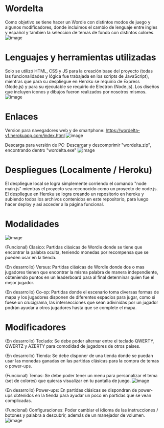 # Wordelta

Como objetivo se tiene hacer un Wordle con distintos modos de juego y algunos modificadores, donde incluimos el cambio de lenguaje entre ingles y español y tambien la seleccion de temas de fondo con distintos colores.
![image](https://user-images.githubusercontent.com/70908908/168910202-09d68628-1e72-4cd4-aa19-f0d3b2b5dbc1.png)

# Lenguajes y herramientas utilizadas
Solo se utilizó HTML, CSS y JS para la creación base del proyecto (todas las funcionalidades y lógica fue trabajada en los scripts de JavaScript), mientras que para su despliegue en Heroku se requirío de Express (Node.js) y para su ejecutable se requirío de Electron (Node.js).
Los diseños que incluyen iconos y dibujos fueron realizados por nosotros mismos.
![image](https://user-images.githubusercontent.com/70908908/168910314-e064f6f6-1e16-4a2a-97a7-0978700656fd.png)

# Enlaces
Version para navegadores web y de smartphone:
https://wordelta-v1.herokuapp.com/index.html
![image](https://user-images.githubusercontent.com/70908908/168910465-4823a185-0993-4e74-a8aa-62b773b09a91.png)

Descarga para versión de PC:
Descargar y descomprimir "wordelta.zip", encontrando dentro "wordelta.exe"
![image](https://user-images.githubusercontent.com/70908908/168910529-5e3a1601-976d-4754-a88c-45abc464f865.png)

# Despliegues (Localmente / Heroku)
El despliegue local se logra simplemente corriendo el comando "node main.js" mientras el proyecto sea reconocido como un proyecto de node.js.
El despliegue en Heroku se logra creando un repositorio en heroku y subiendo todos los archivos contenidos en este repositorio, para luego hacer deploy y asi acceder a la página funcional.

# Modalidades
![image](https://user-images.githubusercontent.com/70908908/168910732-ccc3b875-d0f1-4480-a87a-e51a9fa18e93.png)

(Funcional) Clasico: Partidas clásicas de Wordle donde se tiene que encontrar la palabra oculta, teniendo monedas por recompensa que se pueden usar en la tienda.

(En desarrollo) Versus: Partidas clásicas de Wordle donde dos o mas jugadores tienen que encontrar la misma palabra de manera independiente, obteniendo puntos en un leaderboard para al final determinar quien fue el mejor jugador.

(En desarrollo) Co-op: Partidas donde el escenario toma diversas formas de mapa y los jugadores disponen de diferentes espacios para jugar, como si fuese un crucigrama, las intersecciones que sean adivinidas por un jugador podrán ayudar a otros jugadores hasta que se complete el mapa.

# Modificadores
(En desarrollo) Teclado: Se debe poder alternar entre el teclado QWERTY, QWERTZ y AZERTY para comodidad de jugadores de otros paises.

(En desarrollo) Tienda: Se debe disponer de una tienda donde se puedan usar las monedas ganadas en las partidas clásicas para la compra de temas o power-ups.

(Funcional) Temas: Se debe poder tener un menu para personalizar el tema (set de colores) que quieras visualizar en tu pantalla de juego.
![image](https://user-images.githubusercontent.com/70908908/168911080-eaa1e711-fc55-4498-a2c3-3c98f2097020.png)

(En desarrollo) Power-ups: En partidas clásicas se dispondran de power-ups obtenidos en la tienda para ayudar un poco en partidas que se vean complicadas.

(Funcional) Configuraciones: Poder cambiar el idioma de las instrucciones / botones y palabra a descubrir, además de un manejador de volumen.
![image](https://user-images.githubusercontent.com/70908908/168911141-1ef76dfe-bf9c-4897-acfb-f71821eee3fb.png)

